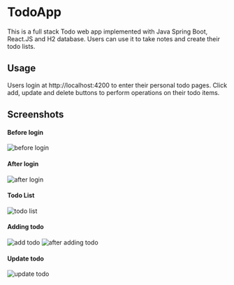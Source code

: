 # TodoApp
This is a full stack Todo web app implemented with Java Spring Boot, React.JS and H2 database. Users can use it to take notes and create their todo lists.

## Usage
Users login at http://localhost:4200 to enter their personal todo pages.
Click add, update and delete buttons to perform operations on their todo items.

## Screenshots
#### Before login
![before login](https://github.com/EdisonCat/TodoApp/blob/master/screenshots/before_login.png)

#### After login
![after login](https://github.com/EdisonCat/TodoApp/blob/master/screenshots/after_login.png)

#### Todo List
![todo list](https://github.com/EdisonCat/TodoApp/blob/master/screenshots/todo_list.png)

#### Adding todo
![add todo](https://github.com/EdisonCat/TodoApp/blob/master/screenshots/add_todo.png)
![after adding todo](https://github.com/EdisonCat/TodoApp/blob/master/screenshots/add_todo2.png)

#### Update todo
![update todo](https://github.com/EdisonCat/TodoApp/blob/master/screenshots/update_todo.png)
